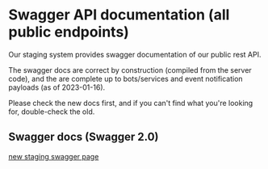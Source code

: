 # Swagger API documentation (all public endpoints)

Our staging system provides swagger documentation of our public rest
API.

The swagger docs are correct by construction (compiled from the server
code), and the are complete up to bots/services and event notification
payloads (as of 2023-01-16).

Please check the new docs first, and if you can't find what you're
looking for, double-check the old.

## Swagger docs (Swagger 2.0)

[new staging swagger page](https://staging-nginz-https.zinfra.io/api/swagger-ui/)
